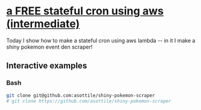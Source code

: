 # [a FREE stateful cron using aws (intermediate)](https://youtu.be/Lauwn5wNZzo)

Today I show how to make a stateful cron using aws lambda -- in it I make a shiny pokemon event den scraper!

## Interactive examples

### Bash

```bash
git clone git@github.com:asottile/shiny-pokemon-scraper
# git clone https://github.com/asottile/shiny-pokemon-scraper
```
